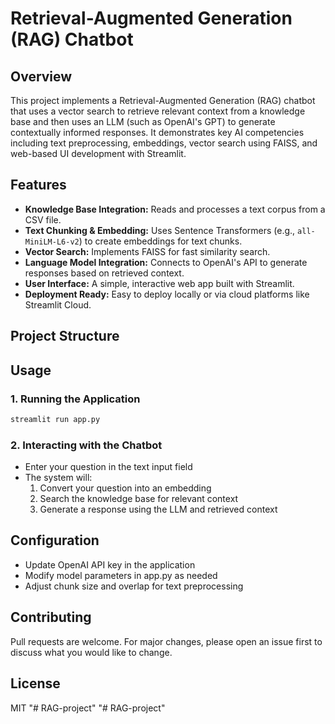 # Retrieval-Augmented Generation (RAG) Chatbot

## Overview
This project implements a Retrieval-Augmented Generation (RAG) chatbot that uses a vector search to retrieve relevant context from a knowledge base and then uses an LLM (such as OpenAI's GPT) to generate contextually informed responses. It demonstrates key AI competencies including text preprocessing, embeddings, vector search using FAISS, and web-based UI development with Streamlit.

## Features
- **Knowledge Base Integration:** Reads and processes a text corpus from a CSV file.
- **Text Chunking & Embedding:** Uses Sentence Transformers (e.g., `all-MiniLM-L6-v2`) to create embeddings for text chunks.
- **Vector Search:** Implements FAISS for fast similarity search.
- **Language Model Integration:** Connects to OpenAI's API to generate responses based on retrieved context.
- **User Interface:** A simple, interactive web app built with Streamlit.
- **Deployment Ready:** Easy to deploy locally or via cloud platforms like Streamlit Cloud.

## Project Structure
## Usage
### 1. Running the Application
```bash
streamlit run app.py
```

### 2. Interacting with the Chatbot
- Enter your question in the text input field
- The system will:
  1. Convert your question into an embedding
  2. Search the knowledge base for relevant context
  3. Generate a response using the LLM and retrieved context

## Configuration
- Update OpenAI API key in the application
- Modify model parameters in app.py as needed
- Adjust chunk size and overlap for text preprocessing

## Contributing
Pull requests are welcome. For major changes, please open an issue first to discuss what you would like to change.

## License
MIT
"# RAG-project" 
"# RAG-project" 
